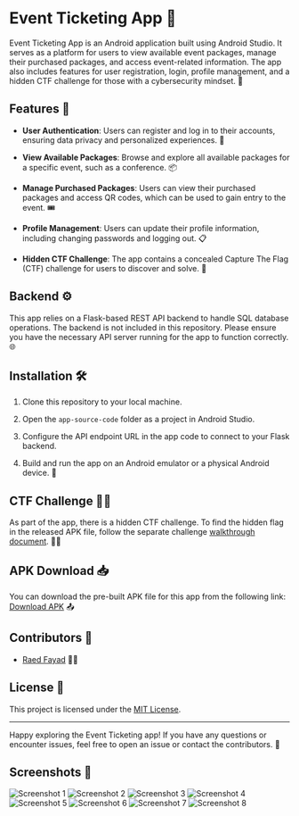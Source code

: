 # Event Ticketing App 📱

Event Ticketing App is an Android application built using Android Studio. It serves as a platform for users to view available event packages, manage their purchased packages, and access event-related information. The app also includes features for user registration, login, profile management, and a hidden CTF challenge for those with a cybersecurity mindset. 🎉

## Features 🌟

- **User Authentication**: Users can register and log in to their accounts, ensuring data privacy and personalized experiences. 🔐

- **View Available Packages**: Browse and explore all available packages for a specific event, such as a conference. 📦

- **Manage Purchased Packages**: Users can view their purchased packages and access QR codes, which can be used to gain entry to the event. 🎟️

- **Profile Management**: Users can update their profile information, including changing passwords and logging out. 📋

- **Hidden CTF Challenge**: The app contains a concealed Capture The Flag (CTF) challenge for users to discover and solve. 🚩

## Backend ⚙️

This app relies on a Flask-based REST API backend to handle SQL database operations. The backend is not included in this repository. Please ensure you have the necessary API server running for the app to function correctly. 🌐

## Installation 🛠️

1. Clone this repository to your local machine.

2. Open the `app-source-code` folder as a project in Android Studio.

3. Configure the API endpoint URL in the app code to connect to your Flask backend.

4. Build and run the app on an Android emulator or a physical Android device. 📲

## CTF Challenge 🕵️‍♂️

As part of the app, there is a hidden CTF challenge. To find the hidden flag in the released APK file, follow the separate challenge [walkthrough document](/Challenge-Walkthrough.md). 🕵️‍♀️

## APK Download 📥

You can download the pre-built APK file for this app from the following link: [Download APK](/ticketing-app.apk) 📤

## Contributors 👥

- [Raed Fayad](https://github.com/raedfayad) 🙋‍♂️

## License 📜

This project is licensed under the [MIT License](LICENSE).

---

Happy exploring the Event Ticketing app! If you have any questions or encounter issues, feel free to open an issue or contact the contributors.
 🚀


## Screenshots 📸

![Screenshot 1](/screenshots/browse_tickets.png)
![Screenshot 2](/screenshots/Pre-login-Nav-bar.png)
![Screenshot 3](/screenshots/login.png)
![Screenshot 4](/screenshots/registration.png)
![Screenshot 5](/screenshots/Post-login-Nav-bar.png)
![Screenshot 6](/screenshots/user-tickets.png)
![Screenshot 7](/screenshots/QR-code.png)
![Screenshot 8](/screenshots/user-settings.png)

